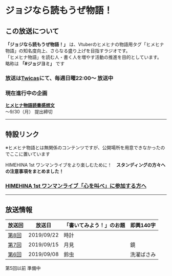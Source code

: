 # ジョジなら読もうぜ物語！

## この放送について

**「ジョジなら読もうぜ物語！」** は、Vtuberのヒメヒナの物語用タグ「ヒメヒナ物語」の知名度向上、さらなる盛り上げを目指すラジオです。  
「ヒメヒナ物語」を読む人・書く人を増やす活動の推進を目的としています。  
略称は **「#ジョジヨミ」** です

### 放送は[Twicas](https://twitcasting.tv/hmhnstory_radio)にて、**毎週日曜22:00～** 放送中

### 現在進行中の企画

[**ヒメヒナ物語読書感想文**](./kansou.md)  
～9/30（月） 提出締切

---
## 特設リンク

※ヒメヒナ物語とは無関係のコンテンツですが、公開場所を用意できなかったのでここに置いています

HIMEHINA 1st ワンマンライブをより楽しむために！　**スタンディングの方々への注意事項をまとめました！**  
### [HIMEHINA 1st ワンマンライブ「心を叫べ」に参加する方へ](./advice.md)

---
## 放送情報

|放送回|放送日|「書いてみよう！」のお題|即興140字|
|---|---|---|---|
|[第8回](/castlog/castlog8.md)|2019/09/22|時計||
|[第7回](/castlog/castlog7.md)|2019/09/15|月見|鏡|
|[第6回](/castlog/castlog6.md)|2019/09/08|鈴虫|洗濯ばさみ|

第5回以前 準備中
